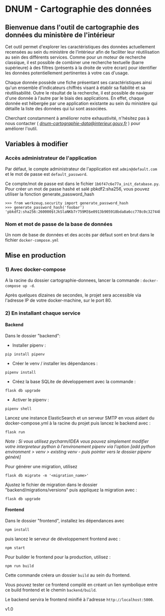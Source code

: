 # DNUM - Cartographie des données

## Bienvenue dans l'outil de cartographie des données du ministère de l'intérieur

Cet outil permet d'explorer les caractéristiques des données actuellement recensées au sein du ministère de l’intérieur afin de faciliter leur réutilisation au sein des différents services. Comme pour un moteur de recherche classique, il est possible de combiner une recherche textuelle (barre supérieure) à des filtres (présents à la droite de votre écran) pour identifier les données potentiellement pertinentes à votre cas d'usage.

Chaque donnée possède une fiche présentant ses caractéristiques ainsi qu'un ensemble d'indicateurs chiffrés visant à établir sa fiabilité et sa réutilisabilité. Outre le résultat de la recherche, il est possible de naviguer d'une donnée à l'autre par le biais des applications. En effet, chaque donnée est hébergée par une application existante au sein du ministère qui détaille la liste des données qui lui sont associées.

Cherchant constamment à améliorer notre exhaustivité, n'hésitez pas à nous contacter ( *dnum-cartographie-data@interieur.gouv.fr* ) pour améliorer l'outil.

## Variables à modifier

### Accès administrateur de l'application

Par défaut, le compte administrateur de l'application est `admin@default.com` et le mot de passe est `default_password`. 

Ce compte/mot de passe est dans le fichier `1b6f47c6e77a_init_database.py`. Pour créer un mot de passe hashé et salé pbkdf2:sha256, vous pouvez utiliser la fonction generate_password_hash

```
>>> from werkzeug.security import generate_password_hash
>>> generate_password_hash('foobar')
'pbkdf2:sha256:260000$tJkSlaNKb7r759M3$e0913b905918bda8a6cc778c0c32744bb7438f0b26b1d559c2c013eedfd390be'
```

### Nom et mot de passe de la base de données

Un nom de base de données et des accès par défaut sont en brut dans le fichier `docker-compose.yml`

## Mise en production

### 1) Avec docker-compose

A la racine du dossier cartographie-donnees, lancer la commande :
``docker-compose up -d``.

Après quelques dizaines de secondes, le projet sera accessible via l'adresse IP de votre docker-machine, sur le port 80.

### 2) En installant chaque service

#### Backend

Dans le dossier "backend":

- Installer pipenv :

```
pip install pipenv
```

- Créer le venv / installer les dépendances :

```
pipenv install
```

- Créez la base SQLite de développement avec la commande :

```
flask db upgrade
```

- Activer le pipenv :

```
pipenv shell
```

Lancez une instance ElasticSearch et un serveur SMTP en vous aidant du docker-compose.yml à la racine du projet
puis lancez le backend avec :

```
flask run
```

*Note : Si vous utilisez pycharm/IDEA vous pouvez simplement modifier votre interpreteur python à l'environement pipenv via l'option [add python environment > venv > existing venv - puis pointer vers le dossier pipenv généré]*

Pour générer une migration, utilisez

```
flask db migrate -m '<migration_name>'
```

Ajustez le fichier de migration dans le dossier "backend/migrations/versions" puis appliquez la migration avec :

```
flask db upgrade
```

#### Frontend

Dans le dossier "frontend", installez les dépendances avec

```
npm install
```

puis lancez le serveur de développement frontend avec :

```
npm start
```

Pour builder le frontend pour la production, utilisez :

```
npm run build
```

Cette commande créera un dossier ``build`` au sein du frontend.

Vous pouvez tester ce frontend compilé en créant un lien symbolique entre ce build frontend et le chemin ``backend/build``.

Le backend servira le frontend minifié à l'adresse ``http://localhost:5000``.

v1.0
